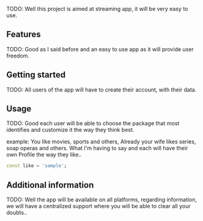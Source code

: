 <!--
This README describes the package. If you publish this package to pub.dev,
this README's contents appear on the landing page for your package.

For information about how to write a good package README, see the guide for
[writing package pages](https://dart.dev/guides/libraries/writing-package-pages).

For general information about developing packages, see the Dart guide for
[creating packages](https://dart.dev/guides/libraries/create-library-packages)
and the Flutter guide for
[developing packages and plugins](https://flutter.dev/developing-packages).
-->

TODO: Well this project is aimed at streaming app, it will be very easy to use.

## Features

TODO: Good as I said before and an easy to use app as it will provide user freedom.

## Getting started

TODO: All users of the app will have to create their account, with their data.

## Usage

TODO: Good each user will be able to choose the package that most identifies and customize it the way they think best.

example: You like movies, sports and others, Already your wife likes series, soap operas and others. What I'm having to say and each will have their own Profile the way they like..

```dart
const like = 'sample';
```

## Additional information

TODO: Well the app will be available on all platforms, regarding information, we will have a centralized support where you will be able to clear all your doubts..